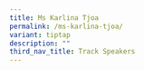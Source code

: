 ```yaml
---
title: Ms Karlina Tjoa
permalink: /ms-karlina-tjoa/
variant: tiptap
description: ""
third_nav_title: Track Speakers
---
```

